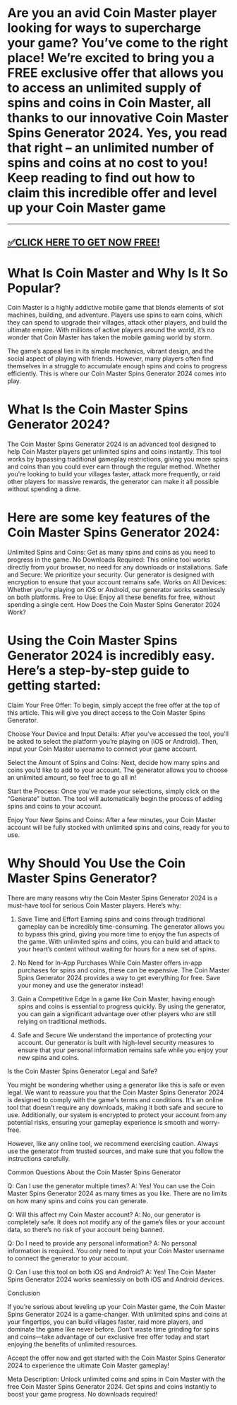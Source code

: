 # Are you an avid Coin Master player looking for ways to supercharge your game? You’ve come to the right place! We’re excited to bring you a FREE exclusive offer that allows you to access an unlimited supply of spins and coins in Coin Master, all thanks to our innovative Coin Master Spins Generator 2024. Yes, you read that right – an unlimited number of spins and coins at no cost to you! Keep reading to find out how to claim this incredible offer and level up your Coin Master game


--------------------------------------------
[✅CLICK HERE TO GET NOW FREE!](https://freeforyou.xyz/coinmaster/)
--------------------------------------------

# What Is Coin Master and Why Is It So Popular?

Coin Master is a highly addictive mobile game that blends elements of slot machines, building, and adventure. Players use spins to earn coins, which they can spend to upgrade their villages, attack other players, and build the ultimate empire. With millions of active players around the world, it’s no wonder that Coin Master has taken the mobile gaming world by storm.

The game’s appeal lies in its simple mechanics, vibrant design, and the social aspect of playing with friends. However, many players often find themselves in a struggle to accumulate enough spins and coins to progress efficiently. This is where our Coin Master Spins Generator 2024 comes into play.

# What Is the Coin Master Spins Generator 2024?

The Coin Master Spins Generator 2024 is an advanced tool designed to help Coin Master players get unlimited spins and coins instantly. This tool works by bypassing traditional gameplay restrictions, giving you more spins and coins than you could ever earn through the regular method. Whether you're looking to build your villages faster, attack more frequently, or raid other players for massive rewards, the generator can make it all possible without spending a dime.

# Here are some key features of the Coin Master Spins Generator 2024:

Unlimited Spins and Coins: Get as many spins and coins as you need to progress in the game.
No Downloads Required: This online tool works directly from your browser, no need for any downloads or installations.
Safe and Secure: We prioritize your security. Our generator is designed with encryption to ensure that your account remains safe.
Works on All Devices: Whether you’re playing on iOS or Android, our generator works seamlessly on both platforms.
Free to Use: Enjoy all these benefits for free, without spending a single cent.
How Does the Coin Master Spins Generator 2024 Work?

# Using the Coin Master Spins Generator 2024 is incredibly easy. Here’s a step-by-step guide to getting started:

Claim Your Free Offer: To begin, simply accept the free offer at the top of this article. This will give you direct access to the Coin Master Spins Generator.

Choose Your Device and Input Details: After you’ve accessed the tool, you’ll be asked to select the platform you’re playing on (iOS or Android). Then, input your Coin Master username to connect your game account.

Select the Amount of Spins and Coins: Next, decide how many spins and coins you’d like to add to your account. The generator allows you to choose an unlimited amount, so feel free to go all in!

Start the Process: Once you’ve made your selections, simply click on the “Generate” button. The tool will automatically begin the process of adding spins and coins to your account.

Enjoy Your New Spins and Coins: After a few minutes, your Coin Master account will be fully stocked with unlimited spins and coins, ready for you to use.

# Why Should You Use the Coin Master Spins Generator?

There are many reasons why the Coin Master Spins Generator 2024 is a must-have tool for serious Coin Master players. Here’s why:

1. Save Time and Effort
Earning spins and coins through traditional gameplay can be incredibly time-consuming. The generator allows you to bypass this grind, giving you more time to enjoy the fun aspects of the game. With unlimited spins and coins, you can build and attack to your heart’s content without waiting for hours for a new set of spins.

2. No Need for In-App Purchases
While Coin Master offers in-app purchases for spins and coins, these can be expensive. The Coin Master Spins Generator 2024 provides a way to get everything for free. Save your money and use the generator instead!

3. Gain a Competitive Edge
In a game like Coin Master, having enough spins and coins is essential to progress quickly. By using the generator, you can gain a significant advantage over other players who are still relying on traditional methods.

4. Safe and Secure
We understand the importance of protecting your account. Our generator is built with high-level security measures to ensure that your personal information remains safe while you enjoy your new spins and coins.

Is the Coin Master Spins Generator Legal and Safe?

You might be wondering whether using a generator like this is safe or even legal. We want to reassure you that the Coin Master Spins Generator 2024 is designed to comply with the game's terms and conditions. It's an online tool that doesn’t require any downloads, making it both safe and secure to use. Additionally, our system is encrypted to protect your account from any potential risks, ensuring your gameplay experience is smooth and worry-free.

However, like any online tool, we recommend exercising caution. Always use the generator from trusted sources, and make sure that you follow the instructions carefully.

Common Questions About the Coin Master Spins Generator

Q: Can I use the generator multiple times? A: Yes! You can use the Coin Master Spins Generator 2024 as many times as you like. There are no limits on how many spins and coins you can generate.

Q: Will this affect my Coin Master account? A: No, our generator is completely safe. It does not modify any of the game’s files or your account data, so there’s no risk of your account being banned.

Q: Do I need to provide any personal information? A: No personal information is required. You only need to input your Coin Master username to connect the generator to your account.

Q: Can I use this tool on both iOS and Android? A: Yes! The Coin Master Spins Generator 2024 works seamlessly on both iOS and Android devices.

Conclusion

If you’re serious about leveling up your Coin Master game, the Coin Master Spins Generator 2024 is a game-changer. With unlimited spins and coins at your fingertips, you can build villages faster, raid more players, and dominate the game like never before. Don’t waste time grinding for spins and coins—take advantage of our exclusive free offer today and start enjoying the benefits of unlimited resources.

Accept the offer now and get started with the Coin Master Spins Generator 2024 to experience the ultimate Coin Master gameplay!

Meta Description: Unlock unlimited coins and spins in Coin Master with the free Coin Master Spins Generator 2024. Get spins and coins instantly to boost your game progress. No downloads required!
